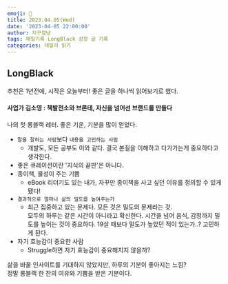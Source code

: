 ```yaml
---
emoji: 🌱
title: 2023.04.05(Wed)
date: '2023-04-05 22:00:00'
author: 지구깜냥
tags: 매일기록 LongBlack 성장 글 기록
categories: 데일리 읽기
---
```


## LongBlack
추천은 1년전에, 시작은 오늘부터! 좋은 글을 하나씩 읽어보기로 했다.

#### 사업가 김소영 : 책발전소와 브론테, 자신을 넘어선 브랜드를 만들다
나의 첫 롱블랙 레터. 좋은 기운, 기분을 많이 얻었다.

- `말을 잘하는 사람`보다 `내용을 고민하는 사람`
  - 개발도, 모든 공부도 이와 같다. 결국 본질을 이해하고 다가가는게 중요하다고 생각한다.
- 좋은 큐레이션이란 '지식의 끝판'은 아니다.
- 종이책, 물성이 주는 기쁨
  - eBook 리더기도 있는 내가, 자꾸만 종이책을 사고 싶던 이유를 정의할 수 있게 됐다!
- `결과적으로 얼마나 삶의 밀도를 높여주는가`
  - 최근 집중하고 있는 문제다. 모든 것은 밀도의 문제라는 것.<br>
모두의 하루는 같은 시간이 아니라고 확신한다. 시간을 넘어 음식, 감정까지 밀도를 높이는 것이 중요하다.
19살 때보다 밀도가 높았던 적이 있는가..? 고민하게 된다.
- 자기 효능감이 중요한 사람
  - Struggle하면 자기 효능감이 중요해지지 않을까?


삶을 바꿀 인사이트를 기대하지 않았지만, 하루의 기분이 좋아지는 느낌? <br>
정말 롱블랙 한 잔의 여유와 기쁨을 받은 기분이다.